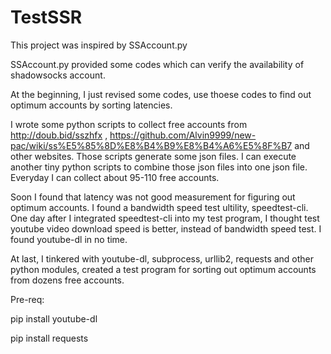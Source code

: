# TestSSR

This project was inspired by SSAccount.py

SSAccount.py provided some codes which can verify the availability of shadowsocks account. 

At the beginning, I just revised some codes, use thoese codes to find out optimum accounts by sorting latencies.

I wrote some python scripts to collect free accounts from http://doub.bid/sszhfx , https://github.com/Alvin9999/new-pac/wiki/ss%E5%85%8D%E8%B4%B9%E8%B4%A6%E5%8F%B7 and other websites. Those scripts generate some json files. I can execute another tiny python scripts to combine those json files into one json file. Everyday I can collect about 95-110 free accounts.

Soon I found that latency was not good measurement for figuring out optimum accounts. I found a bandwidth speed test ultility, speedtest-cli. One day after I integrated speedtest-cli into my test program, I thought test youtube video download speed is better, instead of bandwidth speed test. I found youtube-dl in no time.

At last, I tinkered with youtube-dl, subprocess, urllib2, requests and other python modules, created a test program for sorting out optimum accounts from dozens free accounts.

Pre-req:

pip install youtube-dl

pip install requests

